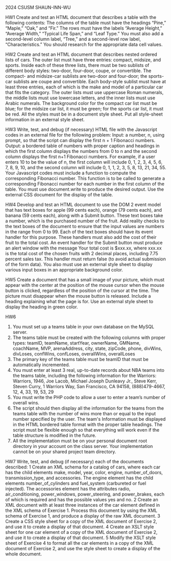 2024 CSUSM SHAUN-INN-WU

HW1
Create and test an HTML document that describes a table with the following contents: The columns of the table must have the headings “Pine,” “Maple,” “Oak,” and “Fir.” The rows must have the labels “Average Height,” “Average Width,” “Typical Life Span,” and “Leaf Type.” You must also add a second-level column label, “Tree,” and a second-level row label, “Characteristics.”  You should research for the appropriate data cell values.

HW2
Create and test an HTML document that describes nested ordered lists of cars. The outer list must have three entries: compact, midsize, and sports. Inside each of these three lists, there must be two sublists of different body styles: two-door, four-door, coupe, or convertible. The compact- and midsize-car sublists are two-door and four-door; the sports-car sublists are coupe and convertible. Each body-style sublist must have at least three entries, each of which is the make and model of a particular car that fits the category. The outer lists must use uppercase Roman numerals, the middle lists must use lowercase letters, and the inner lists must use Arabic numerals. The background color for the compact car list must be blue; for the midsize car list, it must be green; for the sports car list, it must be red. All the styles must be in a document style sheet.  Put all style-sheet information in an external style sheet.

HW3
Write, test, and debug (if necessary) HTML file with the Javascript codes in an external file for the following problem:
Input: a number, n, using prompt, so that the script can display the first n + 1 Fibonacci numbers.
Output: a bordered table of numbers with proper caption and headings in which the first column displays the numbers from 0 to n and the second column displays the first n+1 Fibonacci numbers.
For example, if a user enters 10 to be the value of n, the first column will include 0, 1, 2, 3, 4, 5, 6, 7, 8, 9, 10, and the second column will include 0, 1, 1, 2, 3, 5, 8, 13, 21, 34, 55.
Your Javascript codes must include a function to compute the corresponding Fibonacci number. This function is to be called to generate a corresponding Fibonacci number for each number in the first column of the table.   You must use document.write to produce the desired output. Use the external CSS document for the display of the table.

HW4
Develop and test an HTML document to use the DOM 2 event model that has text boxes for apple (99 cents each), orange (79 cents each), and banana (59 cents each), along with a Submit button. These text boxes take a number, which is the purchased number of the fruit. Add reality checks to the text boxes of the document to ensure that the input values are numbers in the range from 0 to 99. Each of the text boxes should have its event handler for this purpose. These handlers must also add the cost of their fruit to the total cost. An event handler for the Submit button must produce an alert window with the message Your total cost is $xxx.xx, where xxx.xx is the total cost of the chosen fruits with 2 decimal places, including 7.75 percent sales tax. This handler must return false (to avoid actual submission of the form data). You also must use an external style sheet to display various input boxes in an appropriate background color.

HW5
Create a document that has a small image of your picture, which must appear with the center at the position of the mouse cursor when the mouse button is clicked, regardless of the position of the cursor at the time.  The picture must disappear when the mouse button is released.  Include a heading explaining what the page is for.  Use an external style sheet to display the heading in green color.

HW6
1. You must set up a teams table in your own database on the MySQL server.
2. The teams table must be created with the following columns with proper types: teamID, teamName, startYear, ownerName, GMName, coachName, MVP, arenaAddress, city, state, zipCode, phone, divWins, divLoses, confWins, confLoses, overallWins, overallLoses
3. The primary key of the teams table must be teamID that must be automatically incremented.
4. You must enter at least 3 real, up-to-date records about NBA teams into the teams table, including the following information for the Warriors:
Warriors, 1946, Joe Lacob, Michael Joseph Dunleavy Jr., Steve Kerr, Steven Curry, 1 Warriors Way, San Francisco, CA 94158, (888)479-4667, 12, 4, 33, 19, 53, 29
5. You must write the PHP code to allow a user to enter a team’s number of overall wins.
6. The script should then display all the information for the teams from the teams table with the number of wins more than or equal to the input number specified by the user.  The team's Information must be displayed in the HTML bordered table format with the proper table headings. The script must be flexible enough so that everything will work even if the table structure is modified in the future.
7. All the implementation must be on your personal document root directory in your account on the class server. Your implementation cannot be on your shared project team directory.

HW7
Write, test, and debug (if necessary) each of the documents described:
1 Create an XML schema for a catalog of cars, where each car has the child elements make, model, year, color, engine, number_of_doors, transmission_type, and accessories. The engine element has the child elements number_of_cylinders and fuel_system (carbureted or fuel injected). The accessories element has the attributes radio, air_conditioning, power_windows, power_steering, and power_brakes, each of which is required and has the possible values yes and no.
2 Create an XML document with at least three instances of the car element defined in the XML schema of Exercise 1. Process this document by using the XML schema of Exercise 1, and produce a display of the raw XML document.
3 Create a CSS style sheet for a copy of the XML document of Exercise 2, and use it to create a display of that document.
4 Create an XSLT style sheet for one car element of a copy of the XML document of Exercise 2, and use it to create a display of that document.
5 Modify the XSLT style sheet of Exercise 4 to format all the car elements in a copy of the XML document of Exercise 2, and use the style sheet to create a display of the whole document.

